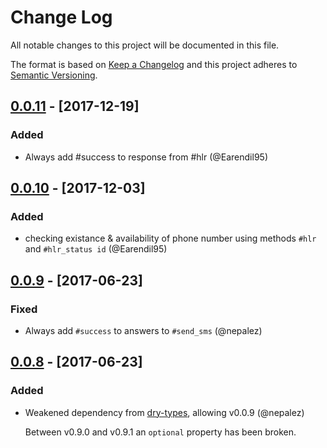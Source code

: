 # Change Log
All notable changes to this project will be documented in this file.

The format is based on [Keep a Changelog](http://keepachangelog.com/)
and this project adheres to [Semantic Versioning](http://semver.org/).

## [0.0.11] - [2017-12-19]

### Added
- Always add #success to response from #hlr (@Earendil95)

## [0.0.10] - [2017-12-03]

### Added
- checking existance & availability of phone number using methods `#hlr` and `#hlr_status id` (@Earendil95)

## [0.0.9] - [2017-06-23]

### Fixed
- Always add `#success` to answers to `#send_sms` (@nepalez)

## [0.0.8] - [2017-06-23]

### Added
- Weakened dependency from [dry-types], allowing v0.0.9 (@nepalez)

  Between v0.9.0 and v0.9.1 an `optional` property has been broken.

[dry-types]: https://github.com/dry-rb/dry-types
[0.0.8]: https://github.com/nepalez/sms_aero/compare/v0.0.7...v0.0.8
[0.0.9]: https://github.com/nepalez/sms_aero/compare/v0.0.8...v0.0.9
[0.0.10]: https://github.com/nepalez/sms_aero/compare/v0.0.9...v0.0.10
[0.0.11]: https://github.com/nepalez/sms_aero/compare/v0.0.10...v0.0.11
